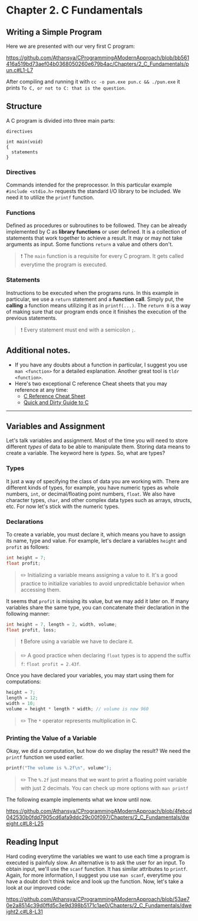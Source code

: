 # Chapter 2. C Fundamentals
## Writing a Simple Program
Here we are presented with our very first C program:

https://github.com/Athansya/CProgrammingAModernApproach/blob/bb561416a519bd73aef04b0368050260e679b4ac/Chapters/2_C_Fundamentals/pun.c#L1-L7

After compiling and running it with `cc -o pun.exe pun.c && ./pun.exe` it prints `To C, or not to C: that is the question`.

## Structure
A C program is divided into three main parts:
```
directives

int main(void)
{
  statements
}
```
### Directives
Commands intended for the preprocessor. In this particular example `#include <stdio.h>` requests the standard I/O library to be included. We need it to utilize the `printf` function.

### Functions
Defined as procedures or subroutines to be followed. They can be already implemented by C as **library functions** or user defined. It is a collection of statements that work together to achieve a result. It may or may not take arguments as input. Some functions `return` a value and others don't.

> :exclamation: The `main` function is a requisite for every C program. It gets called everytime the program is executed.

### Statements
Instructions to be executed when the programs runs. In this example in particular, we use a `return` statement and a **function call**. Simply put, the **calling** a function means utilizing it as in `printf(...)`. The `return 0` is a way of making sure that our program ends once it finishes the execution of the previous statements.

> :exclamation: Every statement must end with a semicolon `;`. 

## Additional notes.
- If you have any doubts about a function in particular, I suggest you use `man <function>` for a detailed explanation. Another great tool is `tldr <function>`.
- Here's two exceptional C reference Cheat sheets that you may reference at any time:
  - [C Reference Cheat Sheet](https://cheatography.com/ashlyn-black/cheat-sheets/c-reference/pdf/)
  - [Quick and Dirty Guide to C](https://courses.cs.washington.edu/courses/cse351/16wi/sections/1/Cheatsheet-c.pdf)

---
## Variables and Assignment
Let's talk variables and assignment. Most of the time you will need to store different *types* of data to be able to manipulate them. Storing data means to create a variable. The keyword here is *types*. So, what are types?

### Types
It just a way of specifying the class of data you are working with. There are different kinds of types, for example, you have numeric types as whole numbers, `int`, or decimal/floating point numbers, `float`. We also have character types, `char`, and other complex data types such as arrays, structs, etc. For now let's stick with the numeric types.

### Declarations
To create a variable, you must declare it, which means you have to assign its name, type and value. For example, let's declare a variables `height` and `profit` as follows:
```c
int height = 7;
float profit;
```
> :pencil2: Initializing a variable means assigning a value to it. It's a good practice to initialize variables to avoid unpredictable behavior when accessing them.

It seems that `profit` is missing its value, but we may add it later on.
If many variables share the same type, you can concatenate their declaration in the following manner:
```c
int height = 7, length = 2, width, volume;
float profit, loss;
```
> :exclamation: Before using a variable we have to declare it.

> :pencil2: A good practice when declaring `float` types is to append the suffix `f`: `float profit = 2.43f`.

Once you have declared your variables, you may start using them for computations:
```c
height = 7;
length = 12;
width = 10;
volume = height * length * width; // volume is now 960
```

> :pencil2: The `*` operator represents multiplication in C.

### Printing the Value of a Variable
Okay, we did a computation, but how do we display the result? We need the `printf` function we used earlier.
```c
printf("The volume is %.2f\n", volume");
```
> :pencil2: The `%.2f` just means that we want to print a floating point variable with just 2 decimals. You can check up more options with `man printf`

The following example implements what we know until now.

https://github.com/Athansya/CProgrammingAModernApproach/blob/4febcd042530b0fdd7905cd6afa9ddc29c00f097/Chapters/2_C_Fundamentals/dweight.c#L8-L25

## Reading Input
Hard coding everytime the variables we want to use each time a program is executed is painfuly slow. An alternative is to ask the user for an input. To obtain input, we'll use the `scanf` function. It has similar attributes to `printf`. Again, for more information, I suggest you use `man scanf`, everytime you have a doubt don't think twice and look up the function. Now, let's take a look at our improved code:

https://github.com/Athansya/CProgrammingAModernApproach/blob/53ae70e2a8514c39d0ffd5c3e9d398b5171c1ae0/Chapters/2_C_Fundamentals/dweight2.c#L8-L31


